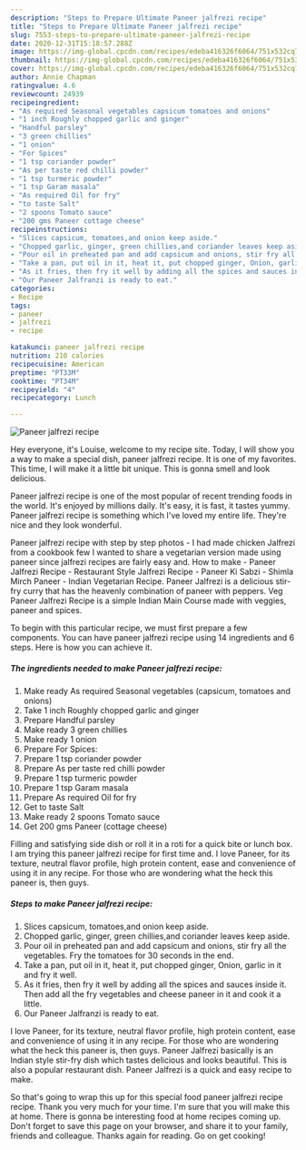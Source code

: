 ```yaml
---
description: "Steps to Prepare Ultimate Paneer jalfrezi recipe"
title: "Steps to Prepare Ultimate Paneer jalfrezi recipe"
slug: 7553-steps-to-prepare-ultimate-paneer-jalfrezi-recipe
date: 2020-12-31T15:18:57.288Z
image: https://img-global.cpcdn.com/recipes/edeba416326f6064/751x532cq70/paneer-jalfrezi-recipe-recipe-main-photo.jpg
thumbnail: https://img-global.cpcdn.com/recipes/edeba416326f6064/751x532cq70/paneer-jalfrezi-recipe-recipe-main-photo.jpg
cover: https://img-global.cpcdn.com/recipes/edeba416326f6064/751x532cq70/paneer-jalfrezi-recipe-recipe-main-photo.jpg
author: Annie Chapman
ratingvalue: 4.6
reviewcount: 24939
recipeingredient:
- "As required Seasonal vegetables capsicum tomatoes and onions"
- "1 inch Roughly chopped garlic and ginger"
- "Handful parsley"
- "3 green chillies"
- "1 onion"
- "For Spices"
- "1 tsp coriander powder"
- "As per taste red chilli powder"
- "1 tsp turmeric powder"
- "1 tsp Garam masala"
- "As required Oil for fry"
- "to taste Salt"
- "2 spoons Tomato sauce"
- "200 gms Paneer cottage cheese"
recipeinstructions:
- "Slices capsicum, tomatoes,and onion keep aside."
- "Chopped garlic, ginger, green chillies,and coriander leaves keep aside."
- "Pour oil in preheated pan and add capsicum and onions, stir fry all the vegetables. Fry the tomatoes for 30 seconds in the end."
- "Take a pan, put oil in it, heat it, put chopped ginger, Onion, garlic in it and fry it well."
- "As it fries, then fry it well by adding all the spices and sauces inside it. Then add all the fry vegetables and cheese paneer in it and cook it a little."
- "Our Paneer Jalfranzi is ready to eat."
categories:
- Recipe
tags:
- paneer
- jalfrezi
- recipe

katakunci: paneer jalfrezi recipe 
nutrition: 210 calories
recipecuisine: American
preptime: "PT33M"
cooktime: "PT34M"
recipeyield: "4"
recipecategory: Lunch

---
```



![Paneer jalfrezi recipe](https://img-global.cpcdn.com/recipes/edeba416326f6064/751x532cq70/paneer-jalfrezi-recipe-recipe-main-photo.jpg)

Hey everyone, it's Louise, welcome to my recipe site. Today, I will show you a way to make a special dish, paneer jalfrezi recipe. It is one of my favorites. This time, I will make it a little bit unique. This is gonna smell and look delicious.

Paneer jalfrezi recipe is one of the most popular of recent trending foods in the world. It's enjoyed by millions daily. It's easy, it is fast, it tastes yummy. Paneer jalfrezi recipe is something which I've loved my entire life. They're nice and they look wonderful.

Paneer jalfrezi recipe with step by step photos - I had made chicken Jalfrezi from a cookbook few I wanted to share a vegetarian version made using paneer since jalfrezi recipes are fairly easy and. How to make - Paneer Jalfrezi Recipe - Restaurant Style Jalfrezi Recipe - Paneer Ki Sabzi - Shimla Mirch Paneer - Indian Vegetarian Recipe. Paneer Jalfrezi is a delicious stir-fry curry that has the heavenly combination of paneer with peppers. Veg Paneer Jalfrezi Recipe is a simple Indian Main Course made with veggies, paneer and spices.


To begin with this particular recipe, we must first prepare a few components. You can have paneer jalfrezi recipe using 14 ingredients and 6 steps. Here is how you can achieve it.

<!--inarticleads1-->

##### The ingredients needed to make Paneer jalfrezi recipe:

1. Make ready As required Seasonal vegetables (capsicum, tomatoes and onions)
1. Take 1 inch Roughly chopped garlic and ginger
1. Prepare Handful parsley
1. Make ready 3 green chillies
1. Make ready 1 onion
1. Prepare For Spices:
1. Prepare 1 tsp coriander powder
1. Prepare As per taste red chilli powder
1. Prepare 1 tsp turmeric powder
1. Prepare 1 tsp Garam masala
1. Prepare As required Oil for fry
1. Get to taste Salt
1. Make ready 2 spoons Tomato sauce
1. Get 200 gms Paneer (cottage cheese)


Filling and satisfying side dish or roll it in a roti for a quick bite or lunch box. I am trying this paneer jalfrezi recipe for first time and. I love Paneer, for its texture, neutral flavor profile, high protein content, ease and convenience of using it in any recipe. For those who are wondering what the heck this paneer is, then guys. 

<!--inarticleads2-->

##### Steps to make Paneer jalfrezi recipe:

1. Slices capsicum, tomatoes,and onion keep aside.
1. Chopped garlic, ginger, green chillies,and coriander leaves keep aside.
1. Pour oil in preheated pan and add capsicum and onions, stir fry all the vegetables. Fry the tomatoes for 30 seconds in the end.
1. Take a pan, put oil in it, heat it, put chopped ginger, Onion, garlic in it and fry it well.
1. As it fries, then fry it well by adding all the spices and sauces inside it. Then add all the fry vegetables and cheese paneer in it and cook it a little.
1. Our Paneer Jalfranzi is ready to eat.


I love Paneer, for its texture, neutral flavor profile, high protein content, ease and convenience of using it in any recipe. For those who are wondering what the heck this paneer is, then guys. Paneer Jalfrezi basically is an Indian style stir-fry dish which tastes delicious and looks beautiful. This is also a popular restaurant dish. Paneer Jalfrezi is a quick and easy recipe to make. 

So that's going to wrap this up for this special food paneer jalfrezi recipe recipe. Thank you very much for your time. I'm sure that you will make this at home. There is gonna be interesting food at home recipes coming up. Don't forget to save this page on your browser, and share it to your family, friends and colleague. Thanks again for reading. Go on get cooking!
